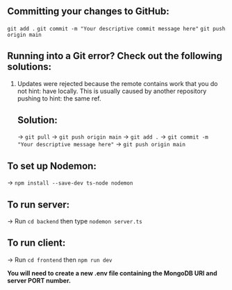## Committing your changes to GitHub:
`git add .`
`git commit -m "Your descriptive commit message here"`
`git push origin main`

## Running into a Git error? Check out the following solutions:
1. Updates were rejected because the remote contains work that you do not hint: have locally. This is usually caused by another repository pushing to hint: the same ref.
    ## __Solution:__
    -> `git pull` 
    -> `git push origin main`
    -> `git add .`
    -> `git commit -m "Your descriptive message here"`
    -> `git push origin main`

## To set up Nodemon:

-> `npm install --save-dev ts-node nodemon`

## To run server:

-> Run `cd backend` then type `nodemon server.ts`

## To run client:

-> Run `cd frontend` then `npm run dev`

**You will need to create a new .env file containing the MongoDB URI and server PORT number.**